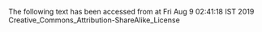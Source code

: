 The following text has been accessed from at Fri Aug 9 02:41:18 IST 2019
Creative_Commons_Attribution-ShareAlike_License
